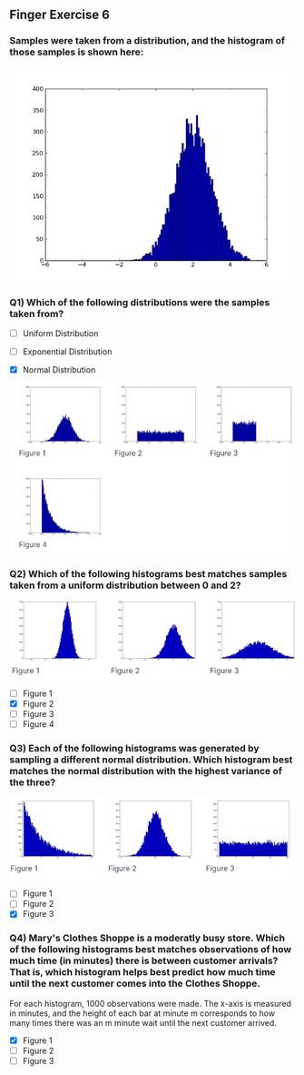 ## Finger Exercise 6
### Samples were taken from a distribution, and the histogram of those samples is shown here:

<img src = 'img2.png'>

### Q1) Which of the following distributions were the samples taken from?


- [ ] Uniform Distribution
- [ ] Exponential Distribution
- [x] Normal Distribution



<img src = 'img3.png'>

### Q2) Which of the following histograms best matches samples taken from a uniform distribution between 0 and 2?

<img src = 'img4.png'>


- [ ] Figure 1
- [x] Figure 2
- [ ] Figure 3
- [ ] Figure 4

### Q3) Each of the following histograms was generated by sampling a different normal distribution. Which histogram best matches the normal distribution with the highest variance of the three?
<img src = 'img5.png'>

- [ ] Figure 1
- [ ] Figure 2
- [x] Figure 3

### Q4) Mary's Clothes Shoppe is a moderatly busy store. Which of the following histograms best matches observations of how much time (in minutes) there is between customer arrivals? That is, which histogram helps best predict how much time until the next customer comes into the Clothes Shoppe.
For each histogram, 1000 observations were made. The x-axis is measured in minutes, and the height of each bar at minute m corresponds to how many times there was an m minute wait until the next customer arrived.

- [x] Figure 1
- [ ] Figure 2
- [ ] Figure 3